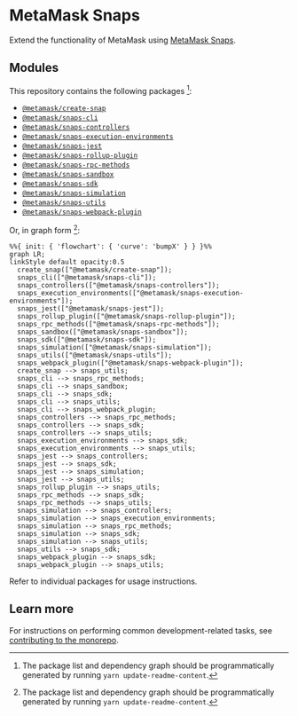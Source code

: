 # MetaMask Snaps

Extend the functionality of MetaMask using
[MetaMask Snaps](https://metamask.io/snaps/).

## Modules

This repository contains the following packages [^fn1]:

<!-- start package list -->

- [`@metamask/create-snap`](packages/create-snap)
- [`@metamask/snaps-cli`](packages/snaps-cli)
- [`@metamask/snaps-controllers`](packages/snaps-controllers)
- [`@metamask/snaps-execution-environments`](packages/snaps-execution-environments)
- [`@metamask/snaps-jest`](packages/snaps-jest)
- [`@metamask/snaps-rollup-plugin`](packages/snaps-rollup-plugin)
- [`@metamask/snaps-rpc-methods`](packages/snaps-rpc-methods)
- [`@metamask/snaps-sandbox`](packages/snaps-sandbox)
- [`@metamask/snaps-sdk`](packages/snaps-sdk)
- [`@metamask/snaps-simulation`](packages/snaps-simulation)
- [`@metamask/snaps-utils`](packages/snaps-utils)
- [`@metamask/snaps-webpack-plugin`](packages/snaps-webpack-plugin)

<!-- end package list -->

Or, in graph form [^fn1]:

<!-- start dependency graph -->

```mermaid
%%{ init: { 'flowchart': { 'curve': 'bumpX' } } }%%
graph LR;
linkStyle default opacity:0.5
  create_snap(["@metamask/create-snap"]);
  snaps_cli(["@metamask/snaps-cli"]);
  snaps_controllers(["@metamask/snaps-controllers"]);
  snaps_execution_environments(["@metamask/snaps-execution-environments"]);
  snaps_jest(["@metamask/snaps-jest"]);
  snaps_rollup_plugin(["@metamask/snaps-rollup-plugin"]);
  snaps_rpc_methods(["@metamask/snaps-rpc-methods"]);
  snaps_sandbox(["@metamask/snaps-sandbox"]);
  snaps_sdk(["@metamask/snaps-sdk"]);
  snaps_simulation(["@metamask/snaps-simulation"]);
  snaps_utils(["@metamask/snaps-utils"]);
  snaps_webpack_plugin(["@metamask/snaps-webpack-plugin"]);
  create_snap --> snaps_utils;
  snaps_cli --> snaps_rpc_methods;
  snaps_cli --> snaps_sandbox;
  snaps_cli --> snaps_sdk;
  snaps_cli --> snaps_utils;
  snaps_cli --> snaps_webpack_plugin;
  snaps_controllers --> snaps_rpc_methods;
  snaps_controllers --> snaps_sdk;
  snaps_controllers --> snaps_utils;
  snaps_execution_environments --> snaps_sdk;
  snaps_execution_environments --> snaps_utils;
  snaps_jest --> snaps_controllers;
  snaps_jest --> snaps_sdk;
  snaps_jest --> snaps_simulation;
  snaps_jest --> snaps_utils;
  snaps_rollup_plugin --> snaps_utils;
  snaps_rpc_methods --> snaps_sdk;
  snaps_rpc_methods --> snaps_utils;
  snaps_simulation --> snaps_controllers;
  snaps_simulation --> snaps_execution_environments;
  snaps_simulation --> snaps_rpc_methods;
  snaps_simulation --> snaps_sdk;
  snaps_simulation --> snaps_utils;
  snaps_utils --> snaps_sdk;
  snaps_webpack_plugin --> snaps_sdk;
  snaps_webpack_plugin --> snaps_utils;
```

<!-- end dependency graph -->

Refer to individual packages for usage instructions.

## Learn more

For instructions on performing common development-related tasks, see
[contributing to the monorepo](./docs/contributing.md).

[^fn1]:
    The package list and dependency graph should be programmatically
    generated by running `yarn update-readme-content`.
